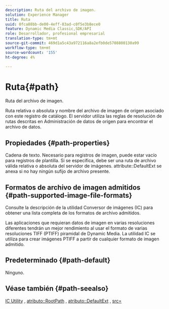 ```yaml
---
description: Ruta del archivo de imagen.
solution: Experience Manager
title: Ruta
uuid: 0fca88bb-de00-4eff-83ad-c0f5e3b8ece0
feature: Dynamic Media Classic,SDK/API
role: Desarrollador, profesional empresarial
translation-type: tm+mt
source-git-commit: 469d1a5c43a972116a8a2efb0de5708800130a99
workflow-type: tm+mt
source-wordcount: '155'
ht-degree: 4%

---
```



# Ruta{#path}

Ruta del archivo de imagen.

Ruta relativa o absoluta y nombre del archivo de imagen de origen asociado con este registro de catálogo. El servidor utiliza las reglas de resolución de rutas descritas en Administración de datos de origen para encontrar el archivo de datos.

## Propiedades {#path-properties}

Cadena de texto. Necesario para registros de imagen, puede estar vacío para registros de plantilla. Si se especifica, debe ser una ruta de archivo válida relativa o absoluta del servidor de imágenes. attribute::DefaultExt se anexa si no hay ningún sufijo de archivo presente.

## Formatos de archivo de imagen admitidos {#path-supported-image-file-formats}

Consulte la descripción de la utilidad Conversor de imágenes (IC) para obtener una lista completa de los formatos de archivo admitidos.

Las aplicaciones que requieran datos de imagen en varias resoluciones diferentes tendrán un mejor rendimiento al usar el formato de varias resoluciones TIFF (PTIFF) piramidal de Dynamic Media. La utilidad IC se utiliza para crear imágenes PTIFF a partir de cualquier formato de imagen admitido.

## Predeterminado {#path-default}

Ninguno.

## Véase también {#path-seealso}

[IC Utility](/help/aem-is-ir-api/is-api/is-utils/utilities/r-ic.md) ,  [atributo::RootPath](/help/aem-is-ir-api/is-api/image-catalog/image-serving-api-ref/c-image-catalog-reference/c-attributes-reference/r-rootpath.md) ,  [atributo::DefaultExt](/help/aem-is-ir-api/is-api/image-catalog/image-serving-api-ref/c-image-catalog-reference/c-attributes-reference/r-defaultext.md) ,  [src=](/help/aem-is-ir-api/is-api/http-ref/image-serving-api-ref/c-http-protocol-reference/c-command-reference/r-src.md)

<!-- [attribute::LowerCasePaths]() -->